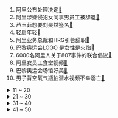 1. 阿里公布处理决定[:link:](https://s.weibo.com/weibo?q=%23阿里公布处理决定%23&Refer=top)
2. 阿里涉嫌侵犯女同事男员工被辞退[:link:](https://s.weibo.com/weibo?q=%23阿里涉嫌侵犯女同事男员工被辞退%23&Refer=top)
3. 芦玉菲想要刘昊然签名[:link:](https://s.weibo.com/weibo?q=%23芦玉菲想要刘昊然签名%23&Refer=top)
4. 轻启年轻[:link:](https://s.weibo.com/weibo?q=%23轻启年轻%23&Refer=top)
5. 阿里业务总裁和HRG引咎辞职[:link:](https://s.weibo.com/weibo?q=%23阿里业务总裁和HRG引咎辞职%23&Refer=top)
6. 巴黎奥运会LOGO 是女性是火焰[:link:](https://s.weibo.com/weibo?q=%23巴黎奥运会LOGO%20是女性是火焰%23&Refer=top)
7. 6000名阿里人关于807事件的联合倡议[:link:](https://s.weibo.com/weibo?q=%236000名阿里人关于807事件的联合倡议%23&Refer=top)
8. 阿里女员工食堂视频[:link:](https://s.weibo.com/weibo?q=%23阿里女员工食堂视频%23&Refer=top)
9. 巴黎奥运会场馆好美[:link:](https://s.weibo.com/weibo?q=%23巴黎奥运会场馆好美%23&Refer=top)
10. 男子背空氧气瓶拍潜水视频不幸溺亡[:link:](https://s.weibo.com/weibo?q=%23男子背空氧气瓶拍潜水视频不幸溺亡%23&Refer=top)
<details>
<summary>11 ~ 20</summary>

11. 20038张多米诺牌推出38个夺金时刻[:link:](https://s.weibo.com/weibo?q=%2320038张多米诺牌推出38个夺金时刻%23&Refer=top)
12. 北京冬奥会场馆有多好看[:link:](https://s.weibo.com/weibo?q=%23北京冬奥会场馆有多好看%23&Refer=top)
13. 警方通报男子闯防疫卡点打志愿者[:link:](https://s.weibo.com/weibo?q=%23警方通报男子闯防疫卡点打志愿者%23&Refer=top)
14. 老人散步时被两只大白鹅攻击致残[:link:](https://s.weibo.com/weibo?q=%23老人散步时被两只大白鹅攻击致残%23&Refer=top)
15. 微信表情都戴医用口罩了[:link:](https://s.weibo.com/weibo?q=%23微信表情都戴医用口罩了%23&Refer=top)
16. 玉楼春[:link:](https://s.weibo.com/weibo?q=%23玉楼春%23&Refer=top)
17. 杨迪 奥运五环上有蛾子[:link:](https://s.weibo.com/weibo?q=%23杨迪%20奥运五环上有蛾子%23&Refer=top)
18. 真性近视绝大多数不可逆[:link:](https://s.weibo.com/weibo?q=%23真性近视绝大多数不可逆%23&Refer=top)
19. 北京暴雨[:link:](https://s.weibo.com/weibo?q=%23北京暴雨%23&Refer=top)
20. 鸿蒙用户已超5000万[:link:](https://s.weibo.com/weibo?q=%23鸿蒙用户已超5000万%23&Refer=top)
</details>
<details>
<summary>21 ~ 30</summary>

21. 李沁的腿陷泥地里拔不出来了[:link:](https://s.weibo.com/weibo?q=%23李沁的腿陷泥地里拔不出来了%23&Refer=top)
22. 霍尊陈露恋情[:link:](https://s.weibo.com/weibo?q=%23霍尊陈露恋情%23&Refer=top)
23. 上游里的大学日常好真实[:link:](https://s.weibo.com/weibo?q=%23上游里的大学日常好真实%23&Refer=top)
24. 海口核酸医护身绑冰棒防中暑[:link:](https://s.weibo.com/weibo?q=%23海口核酸医护身绑冰棒防中暑%23&Refer=top)
25. 龚琳娜问金莎yjjc什么意思[:link:](https://s.weibo.com/weibo?q=%23龚琳娜问金莎yjjc什么意思%23&Refer=top)
26. 贾乃亮顶水转圈好厉害[:link:](https://s.weibo.com/weibo?q=%23贾乃亮顶水转圈好厉害%23&Refer=top)
27. 被保洁阿姨侧颜惊艳到[:link:](https://s.weibo.com/weibo?q=%23被保洁阿姨侧颜惊艳到%23&Refer=top)
28. 怎样应对拉姆达变异毒株[:link:](https://s.weibo.com/weibo?q=%23怎样应对拉姆达变异毒株%23&Refer=top)
29. 宣璐演的烟织[:link:](https://s.weibo.com/weibo?q=%23宣璐演的烟织%23&Refer=top)
30. 梅西发文告别巴萨[:link:](https://s.weibo.com/weibo?q=%23梅西发文告别巴萨%23&Refer=top)
</details>
<details>
<summary>31 ~ 40</summary>

31. A股史上第五大IPO[:link:](https://s.weibo.com/weibo?q=%23A股史上第五大IPO%23&Refer=top)
32. 上海地铁16号线回应改卧铺呼吁[:link:](https://s.weibo.com/weibo?q=%23上海地铁16号线回应改卧铺呼吁%23&Refer=top)
33. 张家齐安全抵达北京[:link:](https://s.weibo.com/weibo?q=%23张家齐安全抵达北京%23&Refer=top)
34. 吴京微博评论区[:link:](https://s.weibo.com/weibo?q=%23吴京微博评论区%23&Refer=top)
35. 闭幕式舞蹈看不懂[:link:](https://s.weibo.com/weibo?q=%23闭幕式舞蹈看不懂%23&Refer=top)
36. 秦岚医生手术服造型[:link:](https://s.weibo.com/weibo?q=%23秦岚医生手术服造型%23&Refer=top)
37. 巴黎八分钟[:link:](https://s.weibo.com/weibo?q=%23巴黎八分钟%23&Refer=top)
38. 中国队的通关密码[:link:](https://s.weibo.com/weibo?q=%23中国队的通关密码%23&Refer=top)
39. 吴京 收工了[:link:](https://s.weibo.com/weibo?q=%23吴京%20收工了%23&Refer=top)
40. 小朋友的记事本有多可爱[:link:](https://s.weibo.com/weibo?q=%23小朋友的记事本有多可爱%23&Refer=top)
</details>
<details>
<summary>41 ~ 50</summary>

41. 中共中央国务院向中国体育代表团致贺电[:link:](https://s.weibo.com/weibo?q=%23中共中央国务院向中国体育代表团致贺电%23&Refer=top)
42. 中国空间站飞跃武汉[:link:](https://s.weibo.com/weibo?q=%23中国空间站飞跃武汉%23&Refer=top)
43. 成毅演的齐焱[:link:](https://s.weibo.com/weibo?q=%23成毅演的齐焱%23&Refer=top)
44. 全国有15个高风险201个中风险[:link:](https://s.weibo.com/weibo?q=%23全国有15个高风险201个中风险%23&Refer=top)
45. 180天后北京见[:link:](https://s.weibo.com/weibo?q=%23180天后北京见%23&Refer=top)
46. 郑州新增无症状感染者转确诊40例[:link:](https://s.weibo.com/weibo?q=%23郑州新增无症状感染者转确诊40例%23&Refer=top)
47. 马拉松铜牌得主穿的是匹克[:link:](https://s.weibo.com/weibo?q=%23马拉松铜牌得主穿的是匹克%23&Refer=top)
48. 过去17天中国奥运健儿带来的感动[:link:](https://s.weibo.com/weibo?q=%23过去17天中国奥运健儿带来的感动%23&Refer=top)
49. 奥运五环上的飞蛾[:link:](https://s.weibo.com/weibo?q=%23奥运五环上的飞蛾%23&Refer=top)
50. FPX常规赛第一[:link:](https://s.weibo.com/weibo?q=%23FPX常规赛第一%23&Refer=top)
51. 中国人看到大场面就想拍照[:link:](https://s.weibo.com/weibo?q=%23中国人看到大场面就想拍照%23&Refer=top)
</details>